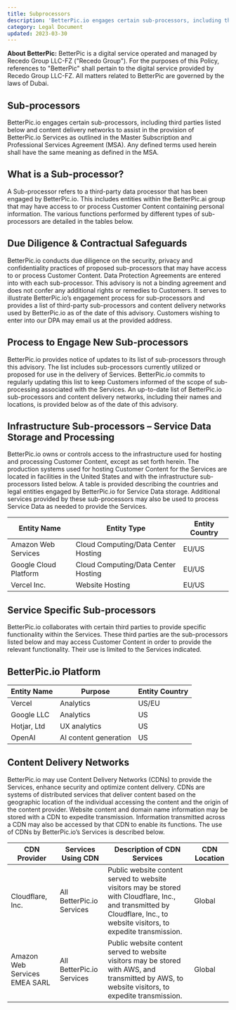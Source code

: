 ```yaml
---
title: Subprocessors
description: 'BetterPic.io engages certain sub-processors, including third parties listed below and content delivery networks to assist in the provision of BetterPic.io Services.'
category: Legal Document
updated: 2023-03-30
---
```

**About BetterPic:** BetterPic is a digital service operated and managed by Recedo Group LLC-FZ ("Recedo Group"). For the purposes of this Policy, references to "BetterPic" shall pertain to the digital service provided by Recedo Group LLC-FZ. All matters related to BetterPic are governed by the laws of Dubai.

## Sub-processors

BetterPic.io engages certain sub-processors, including third parties listed below and content delivery networks to assist in the provision of BetterPic.io Services as outlined in the Master Subscription and Professional Services Agreement (MSA). Any defined terms used herein shall have the same meaning as defined in the MSA.

## What is a Sub-processor?

A Sub-processor refers to a third-party data processor that has been engaged by BetterPic.io. This includes entities within the BetterPic.ai group that may have access to or process Customer Content containing personal information. The various functions performed by different types of sub-processors are detailed in the tables below.

## Due Diligence & Contractual Safeguards

BetterPic.io conducts due diligence on the security, privacy and confidentiality practices of proposed sub-processors that may have access to or process Customer Content. Data Protection Agreements are entered into with each sub-processor. This advisory is not a binding agreement and does not confer any additional rights or remedies to Customers. It serves to illustrate BetterPic.io’s engagement process for sub-processors and provides a list of third-party sub-processors and content delivery networks used by BetterPic.io as of the date of this advisory. Customers wishing to enter into our DPA may email us at the provided address.

## Process to Engage New Sub-processors

BetterPic.io provides notice of updates to its list of sub-processors through this advisory. The list includes sub-processors currently utilized or proposed for use in the delivery of Services. BetterPic.io commits to regularly updating this list to keep Customers informed of the scope of sub-processing associated with the Services. An up-to-date list of BetterPic.io sub-processors and content delivery networks, including their names and locations, is provided below as of the date of this advisory.

## Infrastructure Sub-processors – Service Data Storage and Processing

BetterPic.io owns or controls access to the infrastructure used for hosting and processing Customer Content, except as set forth herein. The production systems used for hosting Customer Content for the Services are located in facilities in the United States and with the infrastructure sub-processors listed below. A table is provided describing the countries and legal entities engaged by BetterPic.io for Service Data storage. Additional services provided by these sub-processors may also be used to process Service Data as needed to provide the Services.

| **Entity Name**       | **Entity Type**                     | **Entity Country** |
|-----------------------|-------------------------------------|--------------------|
| Amazon Web Services   | Cloud Computing/Data Center Hosting | EU/US              | 
| Google Cloud Platform | Cloud Computing/Data Center Hosting | EU/US              |
| Vercel Inc.           | Website Hosting                     | EU/US              |

## Service Specific Sub-processors

BetterPic.io collaborates with certain third parties to provide specific functionality within the Services. These third parties are the sub-processors listed below and may access Customer Content in order to provide the relevant functionality. Their use is limited to the Services indicated.

## BetterPic.io Platform

| **Entity Name**                   | **Purpose**           | **Entity Country** |
|-----------------------------------|-----------------------|--------------------|
| Vercel                            | Analytics             | US/EU              | 
| Google LLC                        | Analytics             | US                 |
| Hotjar, Ltd                       | UX analytics          | US                 |
| OpenAI                            | AI content generation | US                 |

## Content Delivery Networks

BetterPic.io may use Content Delivery Networks (CDNs) to provide the Services, enhance security and optimize content delivery. CDNs are systems of distributed services that deliver content based on the geographic location of the individual accessing the content and the origin of the content provider. Website content and domain name information may be stored with a CDN to expedite transmission. Information transmitted across a CDN may also be accessed by that CDN to enable its functions. The use of CDNs by BetterPic.io’s Services is described below.

| **CDN Provider**              | **Services Using CDN**     | **Description of CDN Services**                                                                                                                                            | **CDN Location** |
|-------------------------------|----------------------------|----------------------------------------------------------------------------------------------------------------------------------------------------------------------------|------------------|
| Cloudflare, Inc.              | All BetterPic.io Services  | Public website content served to website visitors may be stored with Cloudflare, Inc., and transmitted by Cloudflare, Inc., to website visitors, to expedite transmission. | Global           | 
| Amazon Web Services EMEA SARL | All BetterPic.io Services  | Public website content served to website visitors may be stored with AWS, and transmitted by AWS, to website visitors, to expedite transmission.                           | Global           |

